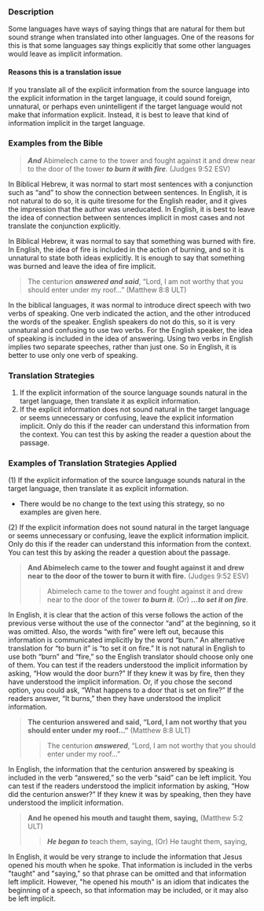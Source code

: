 

### Description

Some languages have ways of saying things that are natural for them but sound strange when translated into other languages. One of the reasons for this is that some languages say things explicitly that some other languages would leave as implicit information.


#### Reasons this is a translation issue

If you translate all of the explicit information from the source language into the explicit information in the target language, it could sound foreign, unnatural, or perhaps even unintelligent if the target language would not make that information explicit. Instead, it is best to leave that kind of information implicit in the target language.

### Examples from the Bible

> ***And*** Abimelech came to the tower and fought against it and drew near to the door of the tower ***to burn it with fire***. (Judges 9:52 ESV)

In Biblical Hebrew, it was normal to start most sentences with a conjunction such as “and” to show the connection between sentences. In English, it is not natural to do so, it is quite tiresome for the English reader, and it gives the impression that the author was uneducated. In English, it is best to leave the idea of connection between sentences implicit in most cases and not translate the conjunction explicitly.

In Biblical Hebrew, it was normal to say that something was burned with fire. In English, the idea of fire is included in the action of burning, and so it is unnatural to state both ideas explicitly. It is enough to say that something was burned and leave the idea of fire implicit.

> The centurion ***answered and said***, “Lord, I am not worthy that you should enter under my roof…” (Matthew 8:8 ULT)

In the biblical languages, it was normal to introduce direct speech with two verbs of speaking. One verb indicated the action, and the other introduced the words of the speaker. English speakers do not do this, so it is very unnatural and confusing to use two verbs. For the English speaker, the idea of speaking is included in the idea of answering. Using two verbs in English implies two separate speeches, rather than just one. So in English, it is better to use only one verb of speaking.

### Translation Strategies

1. If the explicit information of the source language sounds natural in the target language, then translate it as explicit information.
1. If the explicit information does not sound natural in the target language or seems unnecessary or confusing, leave the explicit information implicit. Only do this if the reader can understand this information from the context. You can test this by asking the reader a question about the passage.

### Examples of Translation Strategies Applied

(1) If the explicit information of the source language sounds natural in the target language, then translate it as explicit information.

* There would be no change to the text using this strategy, so no examples are given here.

(2) If the explicit information does not sound natural in the target language or seems unnecessary or confusing, leave the explicit information implicit. Only do this if the reader can understand this information from the context. You can test this by asking the reader a question about the passage.

> **And Abimelech came to the tower and fought against it and drew near to the door of the tower to burn it with fire.** (Judges 9:52 ESV)  
>> Abimelech came to the tower and fought against it and drew near to the door of the tower ***to burn it***. (Or) ***…to set it on fire***.

In English, it is clear that the action of this verse follows the action of the previous verse without the use of the connector “and” at the beginning, so it was omitted. Also, the words “with fire” were left out, because this information is communicated implicitly by the word “burn.” An alternative translation for “to burn it” is “to set it on fire.” It is not natural in English to use both “burn” and “fire,” so the English translator should choose only one of them. You can test if the readers understood the implicit information by asking, “How would the door burn?” If they knew it was by fire, then they have understood the implicit information. Or, if you chose the second option, you could ask, “What happens to a door that is set on fire?” If the readers answer, “It burns,” then they have understood the implicit information.

> **The centurion answered and said, “Lord, I am not worthy that you should enter under my roof…”** (Matthew 8:8 ULT)  
>> The centurion ***answered***, “Lord, I am not worthy that you should enter under my roof…”

In English, the information that the centurion answered by speaking is included in the verb “answered,” so the verb “said” can be left implicit. You can test if the readers understood the implicit information by asking, “How did the centurion answer?” If they knew it was by speaking, then they have understood the implicit information.

> **And he opened his mouth and taught them, saying,** (Matthew 5:2 ULT)  
>> ***He began to*** teach them, saying, (Or) He taught them, saying,  

In English, it would be very strange to include the information that Jesus opened his mouth when he spoke. That information is included in the verbs "taught" and "saying," so that phrase can be omitted and that information left implicit. However, "he opened his mouth" is an idiom that indicates the beginning of a speech, so that information may be included, or it may also be left implicit. 

